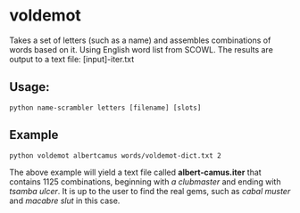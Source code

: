 # voldemot

Takes a set of letters (such as a name) and assembles combinations of words based on it.
Using English word list from SCOWL.
The results are output to a text file: [input]-iter.txt

## Usage:

`python name-scrambler letters [filename] [slots]`

## Example

`python voldemot albertcamus words/voldemot-dict.txt 2`

The above example will yield a text file called **albert-camus.iter** that contains 1125 combinations, beginning with _a clubmaster_ and ending with _tsamba ulcer_. It is up to the user to find the real gems, such as _cabal muster_ and _macabre slut_ in this case. 